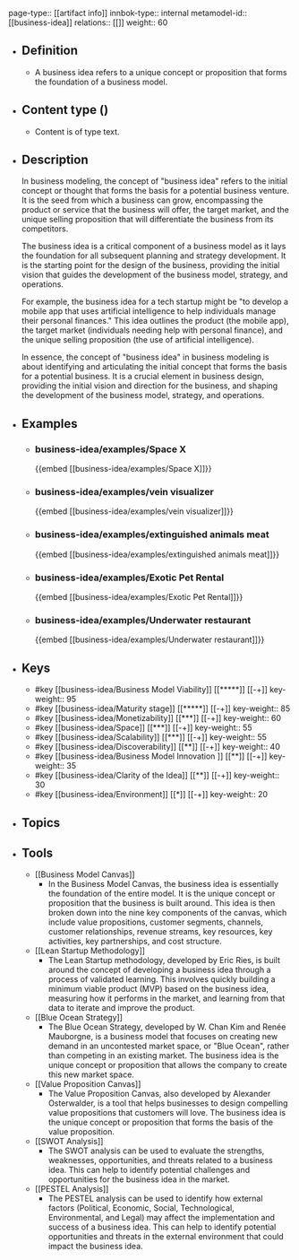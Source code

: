 page-type:: [[artifact info]]
innbok-type:: internal
metamodel-id:: [[business-idea]]
relations:: [[]]
weight:: 60

- ## Definition
  - A business idea refers to a unique concept or proposition that forms the foundation of a business model.
- ## Content type ()
  - Content is of type text.
  
- ## Description
  In business modeling, the concept of "business idea" refers to the initial concept or thought that forms the basis for a potential business venture. It is the seed from which a business can grow, encompassing the product or service that the business will offer, the target market, and the unique selling proposition that will differentiate the business from its competitors.
  
  The business idea is a critical component of a business model as it lays the foundation for all subsequent planning and strategy development. It is the starting point for the design of the business, providing the initial vision that guides the development of the business model, strategy, and operations.
  
  For example, the business idea for a tech startup might be "to develop a mobile app that uses artificial intelligence to help individuals manage their personal finances." This idea outlines the product (the mobile app), the target market (individuals needing help with personal finance), and the unique selling proposition (the use of artificial intelligence).
  
  In essence, the concept of "business idea" in business modeling is about identifying and articulating the initial concept that forms the basis for a potential business. It is a crucial element in business design, providing the initial vision and direction for the business, and shaping the development of the business model, strategy, and operations.
- ## Examples
  - ### business-idea/examples/Space X
    {{embed [[business-idea/examples/Space X]]}}
  - ### business-idea/examples/vein visualizer
    {{embed [[business-idea/examples/vein visualizer]]}}
  - ### business-idea/examples/extinguished animals meat
    {{embed [[business-idea/examples/extinguished animals meat]]}}
  - ### business-idea/examples/Exotic Pet Rental
    {{embed [[business-idea/examples/Exotic Pet Rental]]}}
  - ### business-idea/examples/Underwater restaurant
    {{embed [[business-idea/examples/Underwater restaurant]]}}
  
- ## Keys
  - #key [[business-idea/Business Model Viability]] [[*****]] [[-+]]
    key-weight:: 95
  - #key [[business-idea/Maturity stage]] [[*****]] [[-+]]
    key-weight:: 85
  - #key [[business-idea/Monetizability]] [[***]] [[-+]]
    key-weight:: 60
  - #key [[business-idea/Space]] [[***]] [[-+]]
    key-weight:: 55
  - #key [[business-idea/Scalability]] [[***]] [[-+]]
    key-weight:: 55
  - #key [[business-idea/Discoverability]] [[**]] [[-+]]
    key-weight:: 40
  - #key [[business-idea/Business Model Innovation ]] [[**]] [[-+]]
    key-weight:: 35
  - #key [[business-idea/Clarity of the Idea]] [[**]] [[-+]]
    key-weight:: 30
  - #key [[business-idea/Environment]] [[*]] [[-+]]
    key-weight:: 20
- ## Topics
  
- ## Tools
  - [[Business Model Canvas]]
    - In the Business Model Canvas, the business idea is essentially the foundation of the entire model. It is the unique concept or proposition that the business is built around. This idea is then broken down into the nine key components of the canvas, which include value propositions, customer segments, channels, customer relationships, revenue streams, key resources, key activities, key partnerships, and cost structure.
  - [[Lean Startup Methodology]]
    - The Lean Startup methodology, developed by Eric Ries, is built around the concept of developing a business idea through a process of validated learning. This involves quickly building a minimum viable product (MVP) based on the business idea, measuring how it performs in the market, and learning from that data to iterate and improve the product.
  - [[Blue Ocean Strategy]]
    - The Blue Ocean Strategy, developed by W. Chan Kim and Renée Mauborgne, is a business model that focuses on creating new demand in an uncontested market space, or "Blue Ocean", rather than competing in an existing market. The business idea is the unique concept or proposition that allows the company to create this new market space.
  - [[Value Proposition Canvas]]
    - The Value Proposition Canvas, also developed by Alexander Osterwalder, is a tool that helps businesses to design compelling value propositions that customers will love. The business idea is the unique concept or proposition that forms the basis of the value proposition.
  - [[SWOT Analysis]]
    - The SWOT analysis can be used to evaluate the strengths, weaknesses, opportunities, and threats related to a business idea. This can help to identify potential challenges and opportunities for the business idea in the market.
  - [[PESTEL Analysis]]
    - The PESTEL analysis can be used to identify how external factors (Political, Economic, Social, Technological, Environmental, and Legal) may affect the implementation and success of a business idea. This can help to identify potential opportunities and threats in the external environment that could impact the business idea.

